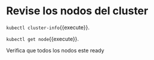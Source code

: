 # Revise los nodos del cluster
`kubectl cluster-info`{{execute}}.

`kubectl get node`{{execute}}.

Verifica que todos los nodos este ready